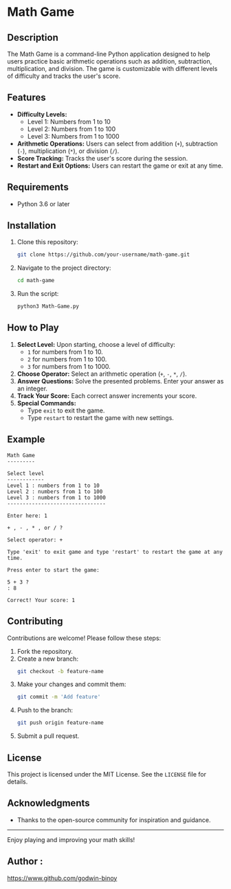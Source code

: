 # Math Game

## Description
The Math Game is a command-line Python application designed to help users practice basic arithmetic operations such as addition, subtraction, multiplication, and division. The game is customizable with different levels of difficulty and tracks the user's score.

## Features
- **Difficulty Levels:**
  - Level 1: Numbers from 1 to 10
  - Level 2: Numbers from 1 to 100
  - Level 3: Numbers from 1 to 1000
- **Arithmetic Operations:** Users can select from addition (`+`), subtraction (`-`), multiplication (`*`), or division (`/`).
- **Score Tracking:** Tracks the user's score during the session.
- **Restart and Exit Options:** Users can restart the game or exit at any time.

## Requirements
- Python 3.6 or later

## Installation
1. Clone this repository:
   ```bash
   git clone https://github.com/your-username/math-game.git
   ```
2. Navigate to the project directory:
   ```bash
   cd math-game
   ```
3. Run the script:
   ```bash
   python3 Math-Game.py
   ```

## How to Play
1. **Select Level:** Upon starting, choose a level of difficulty:
   - `1` for numbers from 1 to 10.
   - `2` for numbers from 1 to 100.
   - `3` for numbers from 1 to 1000.
2. **Choose Operator:** Select an arithmetic operation (`+`, `-`, `*`, `/`).
3. **Answer Questions:** Solve the presented problems. Enter your answer as an integer.
4. **Track Your Score:** Each correct answer increments your score.
5. **Special Commands:**
   - Type `exit` to exit the game.
   - Type `restart` to restart the game with new settings.

## Example
```plaintext
Math Game
---------

Select level
------------
Level 1 : numbers from 1 to 10
Level 2 : numbers from 1 to 100
Level 3 : numbers from 1 to 1000
--------------------------------

Enter here: 1

+ , - , * , or / ?

Select operator: +

Type 'exit' to exit game and type 'restart' to restart the game at any time.

Press enter to start the game:

5 + 3 ?
: 8

Correct! Your score: 1
```

## Contributing
Contributions are welcome! Please follow these steps:
1. Fork the repository.
2. Create a new branch:
   ```bash
   git checkout -b feature-name
   ```
3. Make your changes and commit them:
   ```bash
   git commit -m 'Add feature'
   ```
4. Push to the branch:
   ```bash
   git push origin feature-name
   ```
5. Submit a pull request.

## License
This project is licensed under the MIT License. See the `LICENSE` file for details.

## Acknowledgments
- Thanks to the open-source community for inspiration and guidance.

---

Enjoy playing and improving your math skills!


## Author :
https://www.github.com/godwin-binoy
